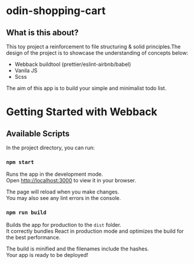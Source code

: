 # odin-shopping-cart

## What is this about?

This toy project a reinforcement to file structuring & solid principles.The design of the project is to showcase the understanding of concepts below:

- Webback buildtool (prettier/eslint-airbnb/babel)
- Vanila JS
- Scss

The aim of this app is to build your simple and minimalist todo list.

# Getting Started with Webback

## Available Scripts

In the project directory, you can run:

### `npm start`

Runs the app in the development mode.\
Open [http://localhost:3000](http://localhost:3000) to view it in your browser.

The page will reload when you make changes.\
You may also see any lint errors in the console.

### `npm run build`

Builds the app for production to the `dist` folder.\
It correctly bundles React in production mode and optimizes the build for the best performance.

The build is minified and the filenames include the hashes.\
Your app is ready to be deployed!

